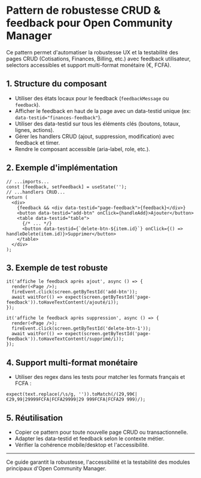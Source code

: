 # Pattern de robustesse CRUD & feedback pour Open Community Manager

Ce pattern permet d'automatiser la robustesse UX et la testabilité des pages CRUD (Cotisations, Finances, Billing, etc.) avec feedback utilisateur, selectors accessibles et support multi-format monétaire (€, FCFA).

## 1. Structure du composant
- Utiliser des états locaux pour le feedback (`feedbackMessage` ou `feedback`).
- Afficher le feedback en haut de la page avec un data-testid unique (ex: `data-testid="finances-feedback"`).
- Utiliser des data-testid sur tous les éléments clés (boutons, totaux, lignes, actions).
- Gérer les handlers CRUD (ajout, suppression, modification) avec feedback et timer.
- Rendre le composant accessible (aria-label, role, etc.).

## 2. Exemple d'implémentation
```tsx
// ...imports...
const [feedback, setFeedback] = useState('');
// ...handlers CRUD...
return (
  <div>
    {feedback && <div data-testid="page-feedback">{feedback}</div>}
    <button data-testid="add-btn" onClick={handleAdd}>Ajouter</button>
    <table data-testid="table">
      {/* ... */}
      <button data-testid={`delete-btn-${item.id}`} onClick={() => handleDelete(item.id)}>Supprimer</button>
    </table>
  </div>
);
```

## 3. Exemple de test robuste
```tsx
it('affiche le feedback après ajout', async () => {
  render(<Page />);
  fireEvent.click(screen.getByTestId('add-btn'));
  await waitFor(() => expect(screen.getByTestId('page-feedback')).toHaveTextContent(/ajouté/i));
});

it('affiche le feedback après suppression', async () => {
  render(<Page />);
  fireEvent.click(screen.getByTestId('delete-btn-1'));
  await waitFor(() => expect(screen.getByTestId('page-feedback')).toHaveTextContent(/supprimé/i));
});
```

## 4. Support multi-format monétaire
- Utiliser des regex dans les tests pour matcher les formats français et FCFA :
```tsx
expect(text.replace(/\s/g, '')).toMatch(/(29,99€|€29,99|29999FCFA|FCFA29999|29 999FCFA|FCFA29 999)/);
```

## 5. Réutilisation
- Copier ce pattern pour toute nouvelle page CRUD ou transactionnelle.
- Adapter les data-testid et feedback selon le contexte métier.
- Vérifier la cohérence mobile/desktop et l'accessibilité.

---
Ce guide garantit la robustesse, l'accessibilité et la testabilité des modules principaux d'Open Community Manager.
